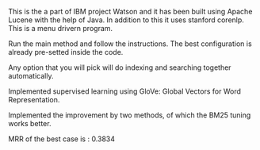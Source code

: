 This is the a part of IBM project Watson and it has been built using Apache Lucene with the help of Java. In addition to this it uses stanford corenlp. This is a menu drivern program.

Run the main method and follow the instructions. The best configuration is already pre-setted inside the code.

Any option that you will pick will do indexing and searching together automatically.

Implemented supervised learning using GloVe: Global Vectors for Word Representation.

Implemented the improvement by two methods, of which the BM25 tuning works better.

MRR of the best case is : 0.3834
